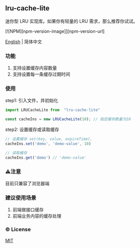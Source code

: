 ## lru-cache-lite

迷你型 LRU 实现库。如果你有轻量的 LRU 需求，那么推荐你试试。

[![NPM][npm-version-image]][npm-version-url]

[English](./README.md) | 简体中文

### 功能

1. 支持设置缓存内容数量
2. 支持设置每一条缓存过期时间

### 使用

step1: 引入文件，并初始化

```javascript
import LRUCacheLite from  "lru-cache-lite"

const cacheIns = new LRUCacheLite(10); // 指定缓存数量为10
```

step2: 设置缓存或读取缓存

```javascript
// 设置缓存 set(key, value, expireTime), 
cacheIns.set('demo', 'demo-value', 10)

// 读取缓存
cacheIns.get('demo') // 'demo-value'
```

### ⚠️注意

目前只兼容了浏览器端

### 建议使用场景

1. 前端做接口缓存
2. 前端业务内容的缓存处理


### :copyright: License

[MIT](http://opensource.org/licenses/MIT)
